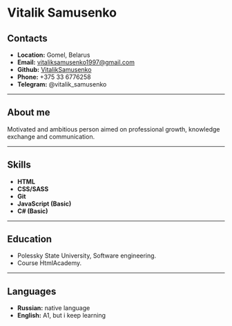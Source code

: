 # Vitalik Samusenko
## Contacts
* **Location:** Gomel, Belarus
* **Email:** [vitaliksamusenko1997@gmail.com](vitaliksamusenko1997@gmail.com "Ссылка на почту")
* **Github:** [VitalikSamusenko](https://github.com/VitalikSamusenko/ "Ссылка на гит")
* **Phone:** +375 33 6776258
* **Telegram:** @vitalik_samusenko
---
## About me
Motivated and ambitious person aimed on professional growth, knowledge exchange and communication.

---
## Skills
* **HTML**
* **CSS/SASS**
* **Git**
* **JavaScript (Basic)**
* **C# (Basic)**
---
## Education
* Polessky State University, Software engineering.
* Course HtmlAcademy.
---
## Languages
* **Russian:** native language
* **English:** A1, but i keep learning

